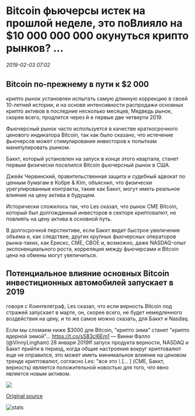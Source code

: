 # Bitcoin фьючерсы истек на прошлой неделе, это поВлияло на $10 000 000 000 окунуться крипто рынков? ...

###### 2019-02-03 07:02

## Bitcoin по-прежнему в пути к $2 000

крипто рынок установлен испытать самую длинную коррекцию в своей 10-летней истории, и на основе интенсивности распродажи основных крипто активов в последние несколько месяцев, Медведь рынок, скорее всего, продлится через й e первые две четверти 2019.

Фьючерсный рынок часто используется в качестве краткосрочного ценового индикатора Bitcoin, так как было сказано, что истечение фьючерсов может стимулирования инвесторов к попыткам манипулировать рынком.

Баккт, который установлен на запуск в конце этого квартала, станет первым физически поселился Bitcoin фьючерсный рынок в США.

Джейк Червинский, правительственная защита и судебный адвокат по ценным бумагам в Кобре & Kim, объяснил, что физически урегулированные контракты, такие как Баккт, могут иметь реальное влияние на цену актива в будущем.

Исторически сложилось так, что Les сказал, что рынок CME Bitcoin, который был долгожданный инвесторов в секторе криптовалют, не повлиять на цену актива в основной путь.

В долгосрочной перспективе, если Баккт видит быстрое увеличение объема и, как следствие, других крупных фьючерсных операторов рынка-таких, как Ерискс, CME, CBOE и, возможно, даже NASDAQ-опыт экспоненциального роста, корреляция между фьючерсами и Bitcoin цена на обмены могут увеличиться.

## Потенциальное влияние основных Bitcoin инвестиционных автомобилей запускает в 2019

говоря с Коинтелеграф, Les сказал, что если верность Bitcoin под стражей запускает в марте, он, скорее всего, не будет немедленного воздействия на цену, и то же самое можно сказать, для Баккт и Nasdaq.

Если мы сломаем ниже $3000 для Bitcoin, "крипто зима" станет "крипто ядерной зимой"... https://t.co/sS83cl6Em1 — Винни Фалло (@VinnyLingham) 28 января 2019If запуск продукта верности, NASDAQ и Баккт прийти в период, когда общие настроения вокруг криптовалют еще не оправился, это может иметь минимальное влияние на ценовом тренде криптовалют, согласно Les: "все это \ [... \] (CME, Баккт, верность) является положительной новостью для того, что явно является новым активом.

![](https://s3.cointelegraph.com/storage/uploads/view/349ac9f6d9d77c6b0d4b447caa1cda1b.png)

[Original source](https://cointelegraph.com/news/bitcoin-futures-expired-last-week-did-it-affect-10-billion-plunge-of-crypto-markets)

![stats](https://c.statcounter.com/11760860/0/a89fa40b/1/ "stats")